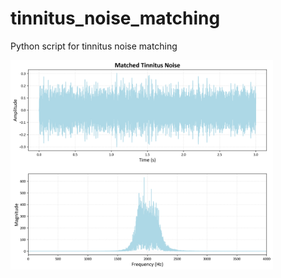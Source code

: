 # tinnitus_noise_matching
Python script for tinnitus noise matching

  <img src="./matched_tinnitus_noise.png" alt="Matched Tinnitus Noise" width="420"/>
